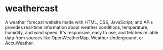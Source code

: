 # weathercast
A weather forecast website made with HTML, CSS, JavaScript, and APIs provides real-time information about weather conditions, temperature, humidity, and wind speed. It's responsive, easy to use, and fetches reliable data from sources like OpenWeatherMap, Weather Underground, or AccuWeather.
